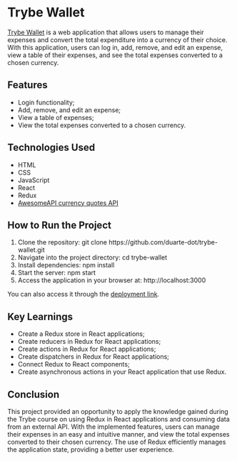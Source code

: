 # Trybe Wallet

<a target="_blank" href="http://duarte-dot-trybewallet.surge.sh/">Trybe Wallet</a> is a web application that allows users to manage their expenses and convert the total expenditure into a currency of their choice. With this application, users can log in, add, remove, and edit an expense, view a table of their expenses, and see the total expenses converted to a chosen currency.

## Features

<ul>
  <li>Login functionality;</li>
  <li>Add, remove, and edit an expense;</li>
  <li>View a table of expenses;</li>
  <li>View the total expenses converted to a chosen currency.</li>
</ul>

## Technologies Used

<ul>
  <li>HTML</li>
  <li>CSS</li>
  <li>JavaScript</li>
  <li>React</li>
  <li>Redux</li>
  <a target="_blank" href="https://docs.awesomeapi.com.br/api-de-moedas"> <li>AwesomeAPI currency quotes API</li> </a>
</ul>

## How to Run the Project

<ol>
  <li>Clone the repository: git clone https://github.com/duarte-dot/trybe-wallet.git</li>
  <li>Navigate into the project directory: cd trybe-wallet</li>
  <li>Install dependencies: npm install</li>
  <li>Start the server: npm start</li>
  <li>Access the application in your browser at: http://localhost:3000</li>
</ol>

You can also access it through the <a target="_blank" href="https://duarte-dot-trybewallet.surge.sh/">deployment link</a>.

## Key Learnings

<ul>
  <li>Create a Redux store in React applications;</li>
  <li>Create reducers in Redux for React applications;</li>
  <li>Create actions in Redux for React applications;</li>
  <li>Create dispatchers in Redux for React applications;</li>
  <li>Connect Redux to React components;</li>
  <li>Create asynchronous actions in your React application that use Redux.</li>
</ul>

## Conclusion

This project provided an opportunity to apply the knowledge gained during the Trybe course on using Redux in React applications and consuming data from an external API. With the implemented features, users can manage their expenses in an easy and intuitive manner, and view the total expenses converted to their chosen currency. The use of Redux efficiently manages the application state, providing a better user experience.
